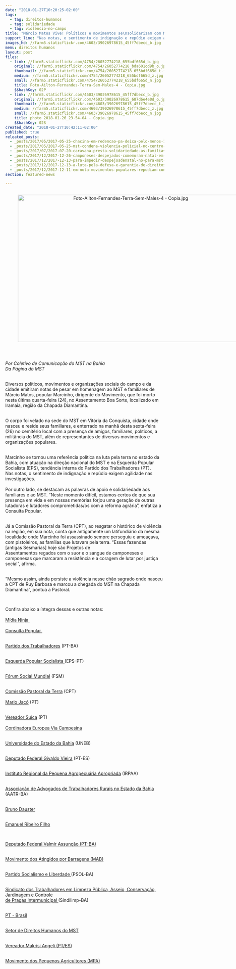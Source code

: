 ```yaml
---
date: "2018-01-27T10:20:25-02:00"
tags:
  - tag: direitos-humanos
  - tag: solidariedade
  - tag: violêncio-no-campo
title: "Márcio Matos Vive! Políticos e movimentos se\nsolidarizam com MST e familiares"
support_line: "Nas notas, o sentimento de indignação e repúdio exigem agilidade nas investigações."
images_hd: //farm5.staticflickr.com/4603/39026978615_45ff7dbecc_b.jpg
menu: direitos humanos
layout: post
files:
  - link: //farm5.staticflickr.com/4754/26052774218_655bdf665d_b.jpg
    original: //farm5.staticflickr.com/4754/26052774218_bda601cd9b_o.jpg
    thumbnail: //farm5.staticflickr.com/4754/26052774218_655bdf665d_t.jpg
    medium: //farm5.staticflickr.com/4754/26052774218_655bdf665d_z.jpg
    small: //farm5.staticflickr.com/4754/26052774218_655bdf665d_n.jpg
    title: Foto-Ailton-Fernandes-Terra-Sem-Males-4 - Copia.jpg
    $$hashKey: 02P
  - link: //farm5.staticflickr.com/4603/39026978615_45ff7dbecc_b.jpg
    original: //farm5.staticflickr.com/4603/39026978615_687d6e4e0d_o.jpg
    thumbnail: //farm5.staticflickr.com/4603/39026978615_45ff7dbecc_t.jpg
    medium: //farm5.staticflickr.com/4603/39026978615_45ff7dbecc_z.jpg
    small: //farm5.staticflickr.com/4603/39026978615_45ff7dbecc_n.jpg
    title: photo_2018-01-26_23-54-04 - Copia.jpg
    $$hashKey: 02S
created_date: "2018-01-27T10:42:11-02:00"
published: true
releated_posts:
  - _posts/2017/05/2017-05-25-chacina-em-redencao-pa-deixa-pelo-menos-10-posseiros-mortos.md
  - _posts/2017/05/2017-05-25-mst-condena-violencia-policial-no-centro-de-sao-paulo.md
  - _posts/2017/07/2017-07-20-caravana-presta-solidariedade-as-familias-do-acampamento-hugo-chavez-no-para.md
  - _posts/2017/12/2017-12-26-camponeses-despejados-comemoram-natal-em-ginasio-de-esportes.md
  - _posts/2017/12/2017-12-13-para-impedir-despejosdenatal-no-para-mst-realiza-grande-ato-publico-contra-violencia.md
  - _posts/2017/12/2017-12-13-a-luta-pela-defesa-e-garantia-de-direitos-humanos-dos-lutadores-e-das-lutadoras-sociais-e-uma-acao-constante-e-sem-fim.md
  - _posts/2017/12/2017-12-11-em-nota-movimentos-populares-repudiam-condenacao-arbitraria-do-ex-presidente-da-fetagri-para.md
section: featured-news

---
```

<div style="text-align:center">
<figure class="image" style="display:inline-block"><img alt="Foto-Ailton-Fernandes-Terra-Sem-Males-4 - Copia.jpg" height="466" src="//farm5.staticflickr.com/4754/26052774218_655bdf665d_b.jpg" width="700" />
<figcaption></figcaption>
</figure>
</div>

<p>&nbsp;</p>

<p><em>Por Coletivo de Comunica&ccedil;&atilde;o do MST na Bahia<br />
Da P&aacute;gina do MST</em></p>

<p><br />
Diversos pol&iacute;ticos, movimentos e organiza&ccedil;&otilde;es sociais do campo e da cidade emitiram notas de pesar em homenagem ao MST e familiares de M&aacute;rcio Matos, popular Marcinho, dirigente do Movimento, que foi morto nesta &uacute;ltima quarta-feira (24), no Assentamento Boa Sorte, localizado em Iramaia, regi&atilde;o da Chapada Diamantina.</p>

<p><br />
O corpo foi velado na sede do MST em Vit&oacute;ria da Conquista, cidade onde nasceu e reside seus familiares, e enterrado na manh&atilde; desta sexta-feira (26) no cemit&eacute;rio local com a presen&ccedil;a de amigos, familiares, pol&iacute;ticos, a milit&acirc;ncia do MST, al&eacute;m de representantes de diversos movimentos e organiza&ccedil;&otilde;es populares.</p>

<p><br />
Marcinho se tornou uma refer&ecirc;ncia pol&iacute;tica na luta pela terra no estado da Bahia, com atua&ccedil;&atilde;o na dire&ccedil;&atilde;o nacional do MST e na Esquerda Popular Socialista (EPS), tend&ecirc;ncia interna do Partido dos Trabalhadores (PT).<br />
Nas notas, o sentimento de indigna&ccedil;&atilde;o e rep&uacute;dio exigem agilidade nas investiga&ccedil;&otilde;es.<br />
<br />
Por outro lado, se destacam as palavras de apoio e solidariedade aos familiares e ao MST. &ldquo;Neste momento dif&iacute;cil, estamos certos de que sua presen&ccedil;a em vida e em nossas mem&oacute;rias forjou uma gera&ccedil;&atilde;o de outras lutadoras e lutadores comprometidas/os com a reforma agr&aacute;ria&rdquo;, enfatiza a Consulta Popular.</p>

<p><br />
J&aacute; a Comiss&atilde;o Pastoral da Terra (CPT), ao resgatar o hist&oacute;rico de viol&ecirc;ncia na regi&atilde;o, em sua nota, conta que antigamente um latifundi&aacute;rio da mesma localidade onde Marcinho foi assassinado sempre perseguiu e amea&ccedil;ava, com pistoleiros, as fam&iacute;lias que lutavam pela terra. &ldquo;Essas fazendas [antigas Sesmarias] hoje s&atilde;o Projetos de<br />
Assentamentos regados com o suor e o sangue de camponeses e camponesas que marcaram a resist&ecirc;ncia e a coragem de lutar por justi&ccedil;a social&rdquo;, afirma.</p>

<p><br />
&ldquo;Mesmo assim, ainda persiste a viol&ecirc;ncia nesse ch&atilde;o sagrado onde nasceu a CPT de Ruy Barbosa e marcou a chegada do MST na Chapada Diamantina&rdquo;, pontua a Pastoral.</p>

<p>&nbsp;</p>

<p>Confira abaixo a &iacute;ntegra dessas e outras notas:<br />
<br />
<a href="http://midianinja.org/news/midia-ninja- e-fora- do-eixo- se-solidarizam- com- familia-de- marcio-matos- e-mst/">M&iacute;dia Ninja&nbsp;</a><br />
<br />
<a href="http://consultapopular.org.br/noticia/marcinho-presente- hoje-e- sempre">Consulta Popular&nbsp;</a></p>

<p><br />
<a href="http://www.pt.org.br/nota-de- pesar-pelo- assassinato-de- marcio-matos- importante-lideranca- na-bahia/">Partido dos Trabalhadores</a> (PT-BA)&nbsp;</p>

<p><br />
<a href="https://www.facebook.com/EPSPT/posts/1002099153264158">Esquerda Popular Socialista </a>(EPS-PT)</p>

<p><br />
<a href="https://wsf2018.org/nota-de- pesar-marcio- matos/">F&oacute;rum Social Mundial</a> (FSM)&nbsp;</p>

<p><br />
<a href="https://www.cptnacional.org.br/publicacoes/noticias/conflitos-no- campo/4207-nota- de- pesar-marcio- matos-lideranca- do-mst- na-bahia- presente">Comiss&atilde;o Pastoral da Terra</a> (CPT)<br />
<br />
<a href="https://m.facebook.com/story.php?story_fbid=1976921949015709&amp;amp;substory_index=0&amp;amp;id=73 1837540190829">Mario Jac&oacute;</a> (PT)</p>

<p><br />
<a href="https://www.facebook.com/vereadorsuica/posts/704695339735033">Vereador Su&iacute;ca</a> (PT)<br />
<br />
<a href="http://www.eurovia.org/es/por-el- companero-marcio- mattos-movimiento- de-los- trabajadores-rurales- sin-tierra- mst/">Cordinadora Europea Via Campesina </a></p>

<p><br />
<a href="https://portal.uneb.br/noticias/2018/01/25/uneb- divulga-nota- de-repudio- ao-assassinato- do-militante- do-mst- marcio-matos- ex-aluno- do- pronerauneb/">Universidade do Estado da Bahia</a> (UNEB)</p>

<p><br />
<a href="https://www.facebook.com/GivaldoVieiraES/photos/a.189952777808464.48143.1877757313 59502/1131174830352916/?type=3&amp;amp;theater">Deputado Federal Givaldo Vieira</a> (PT-ES)</p>

<p><br />
<a href="http://www.irpaa.org/noticias/1775/nota-de- pesar-e- solidariedade-aos- companheiros-e- companheiras-do- mst">Instituto Regional da Pequena Agropecu&aacute;ria Apropriada</a> (IRPAA)</p>

<p><br />
<a href="https://drive.google.com/open?id=1ewWXzg1r9eHmECRRYblkF6sJB2w4LsDu">Associa&ccedil;&atilde;o de Advogados de Trabalhadores Rurais no Estado da Bahia </a>(AATR-BA)</p>

<p><br />
<a href="https://drive.google.com/open?id=1vKkaYcjXy1BUaNoyH3sASUMU3b1kM0_d">Bruno Dauster </a></p>

<p><br />
<a href="https://drive.google.com/open?id=17QYsNqMEAMs9jEywawlyDhgyJPm3VLYg">Emanuel Ribeiro Filho</a></p>

<p>&nbsp;</p>

<p><a href="https://drive.google.com/open?id=1eUWWwAHU3YyRPxrxDqnRvnpUcGFXOURw">Deputado Federal Valmir Assun&ccedil;&atilde;o (PT-BA)</a></p>

<p><br />
<a href="https://drive.google.com/open?id=1aqEAsR0rASSoG16zULybsVJn049-cJA9">Movimento dos Atingidos por Barragens (MAB)</a></p>

<p><br />
<a href="https://drive.google.com/open?id=1DwKcVJ77fPnek28LzHBF3CQ7iFMFAN4l">Partido Socialismo e Liberdade </a>(PSOL-BA)</p>

<p><br />
<a href="https://drive.google.com/open?id=1xSlVVgG71O298YbeH1w8NB4pk8BydQ6j">Sindicato dos Trabalhadores em Limpeza P&uacute;blica, Asseio, Conserva&ccedil;&atilde;o, Jardinagem e Controle<br />
de Pragas Intermunicipal </a>(Sindilimp-BA)</p>

<p><br />
<a href="https://drive.google.com/open?id=1le157RDXR-HnhY1ZhvUD8BUjW3tcEan-">PT - Brasil </a></p>

<p><br />
<a href="https://drive.google.com/open?id=1Ip42uU7JRUZp-Wwr- _3ohqh-- y_sTcRy">Setor de Direitos Humanos do MST </a></p>

<p><br />
<a href="https://drive.google.com/open?id=1bWQETsQ_L69XrfboAWcEFLTx99rZKrF9">Vereador Makrisi Angeli (PT/ES)</a></p>

<p><br />
<a href="https://drive.google.com/open?id=1zZo3c28WX8ZE3Vz-3GmPxkYhl6CKxa7g">Movimento dos Pequenos Agricultores (MPA)</a><br />
&nbsp;</p>
